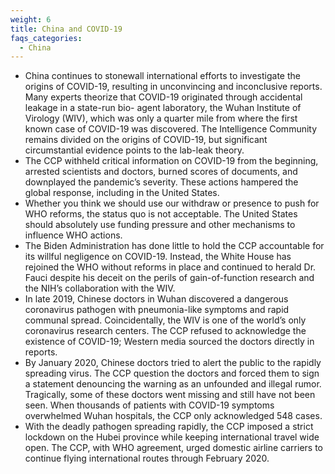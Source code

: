 ```yaml
---
weight: 6
title: China and COVID-19
faqs_categories:
  - China
---
```

* China continues to stonewall international efforts to investigate the origins of COVID-19, resulting in unconvincing and inconclusive reports. Many experts theorize that COVID-19 originated through accidental leakage in a state-run bio- agent laboratory, the Wuhan Institute of Virology (WIV), which was only a quarter mile from where the first known case of COVID-19 was discovered. The Intelligence Community remains divided on the origins of COVID-19, but significant circumstantial evidence points to the lab-leak theory.
* The CCP withheld critical information on COVID-19 from the beginning, arrested scientists and doctors, burned scores of documents, and downplayed the pandemic’s severity. These actions hampered the global response, including in the United States.
* Whether you think we should use our withdraw or presence to push for WHO reforms, the status quo is not acceptable. The United States should absolutely use funding pressure and other mechanisms to influence WHO actions.
* The Biden Administration has done little to hold the CCP accountable for its willful negligence on COVID-19. Instead, the White House has rejoined the WHO without reforms in place and continued to herald Dr. Fauci despite his deceit on the perils of gain-of-function research and the NIH’s collaboration with the WIV.
* In late 2019, Chinese doctors in Wuhan discovered a dangerous coronavirus pathogen with pneumonia-like symptoms and rapid communal spread. Coincidentally, the WIV is one of the world’s only coronavirus research centers. The CCP refused to acknowledge the existence of COVID-19; Western media sourced the doctors directly in reports.
* By January 2020, Chinese doctors tried to alert the public to the rapidly spreading virus. The CCP question the doctors and forced them to sign a statement denouncing the warning as an unfounded and illegal rumor. Tragically, some of these doctors went missing and still have not been seen. When thousands of patients with COVID-19 symptoms overwhelmed Wuhan hospitals, the CCP only acknowledged 548 cases.
* With the deadly pathogen spreading rapidly, the CCP imposed a strict lockdown on the Hubei province while keeping international travel wide open. The CCP, with WHO agreement, urged domestic airline carriers to continue flying international routes through February 2020.